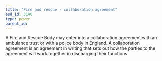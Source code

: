 ```yaml
---
title: "Fire and rescue - collaboration agreement"
esd_id: 3140
type: power
parent_id:  
---
```


A Fire and Rescue Body may enter into a collaboration agreement with an ambulance trust or with a police body in England. A collaboration agreement is an agreement in writing that sets out how the parties to the agreement will work together in discharging their functions.

